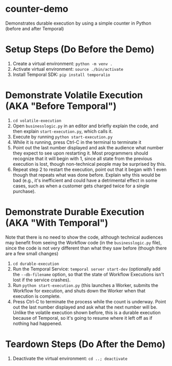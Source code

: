 # counter-demo
Demonstrates durable execution by using a simple counter in Python (before and after Temporal)

# Setup Steps (Do Before the Demo)

1. Create a virtual environment: `python -m venv .`
2. Activate virtual environment: `source ./bin/activate`
3. Install Temporal SDK: `pip install temporalio`

# Demonstrate Volatile Execution (AKA "Before Temporal")
1. `cd volatile-execution`
2. Open `businesslogic.py` in an editor and briefly explain the code, 
   and then explain `start-execution.py`, which calls it.
3. Execute by running `python start-execution.py`
4. While it is running, press Ctrl-C in the terminal to terminate it
5. Point out the last number displayed and ask the audience what 
   number they expect to see upon restarting it. Most programmers
   should recognize that it will begin with 1, since all state from
   the previous execution is lost, though non-technical people may
   be surprised by this.
6. Repeat step 2 to restart the execution, point out that it began
   with 1 even though that repeats what was done before. Explain 
   why this would be bad (e.g., it's inefficient and could have a
   detrimental effect in some cases, such as when a customer gets
   charged twice for a single purchase).

# Demonstrate Durable Execution (AKA "With Temporal")
Note that there is no need to show the code, although technical 
audiences may benefit from seeing the Workflow code (in the 
`businesslogic.py` file), since the code is not very different
than what they saw before (though there are a few small changes)

1. `cd durable-execution`
2. Run the Temporal Service: `temporal server start-dev` (optionally 
   add the `--db-filename` option, so that the state of Workflow 
   Executions isn't lost if the service crashes).
3. Run `python start-execution.py` (this launches a Worker, submits 
   the Workflow for execution, and shuts down the Worker when that 
   execution is complete.
4. Press Ctrl-C to terminate the process while the count is underway. 
   Point out the last number displayed and ask what the next number 
   will be. Unlike the volatile  execution shown before, this is a 
   durable execution because of Temporal, so it's going to resume 
   where it left off as if nothing had happened.


# Teardown Steps (Do After the Demo)

1. Deactivate the virtual environment: `cd ..; deactivate`

